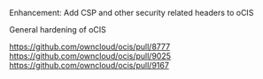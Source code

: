 Enhancement: Add CSP and other security related headers to oCIS

General hardening of oCIS

https://github.com/owncloud/ocis/pull/8777
https://github.com/owncloud/ocis/pull/9025
https://github.com/owncloud/ocis/pull/9167

